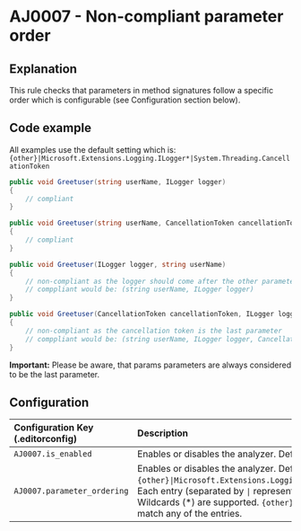 # AJ0007 - Non-compliant parameter order

## Explanation

This rule checks that parameters in method signatures follow a specific order which is configurable (see Configuration
section below).

## Code example

All examples use the default setting which is:
`{other}|Microsoft.Extensions.Logging.ILogger*|System.Threading.CancellationToken`

````csharp
public void Greetuser(string userName, ILogger logger)
{
    // compliant
}

public void Greetuser(string userName, CancellationToken cancellationToken)
{
    // compliant
}

public void Greetuser(ILogger logger, string userName)
{
    // non-compliant as the logger should come after the other parameter(s)
    // comppliant would be: (string userName, ILogger logger)
}

public void Greetuser(CancellationToken cancellationToken, ILogger logger, string userName )
{
    // non-compliant as the cancellation token is the last parameter
    // comppliant would be: (string userName, ILogger logger, CancellationToken cancellationToken)
}
````

**Important:** Please be aware, that params parameters are always considered to be the last parameter.

## Configuration

| Configuration Key (.editorconfig) | Description                                                                                                                                                                                                                                                                                                            |
|:----------------------------------|:-----------------------------------------------------------------------------------------------------------------------------------------------------------------------------------------------------------------------------------------------------------------------------------------------------------------------|
| `AJ0007.is_enabled`               | Enables or disables the analyzer. Default is `true`.                                                                                                                                                                                                                                                                   |
| `AJ0007.parameter_ordering`       | Enables or disables the analyzer. Default is `{other}\|Microsoft.Extensions.Logging.ILogger*\|System.Threading.CancellationToken`. Each entry (separated by `\|` represents the order of parameter.<br/>Wildcards (*) are supported. `{other}` represents all other parameters which did not match any of the entries. |
